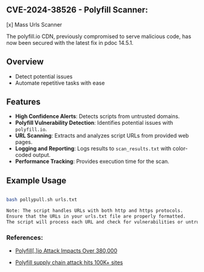 ## CVE-2024-38526 - Polyfill Scanner: 

[x] Mass Urls Scanner

The polyfill.io CDN, previously compromised to serve malicious code, has now been secured with the latest fix in pdoc 14.5.1.

## Overview

- Detect potential issues 
- Automate repetitive tasks with ease

## Features

- **High Confidence Alerts**: Detects scripts from untrusted domains.
- **Polyfill Vulnerability Detection**: Identifies potential issues with `polyfill.io`.
- **URL Scanning**: Extracts and analyzes script URLs from provided web pages.
- **Logging and Reporting**: Logs results to `scan_results.txt` with color-coded output.
- **Performance Tracking**: Provides execution time for the scan.

## Example Usage

```bash

bash pollypull.sh urls.txt

Note: The script handles URLs with both http and https protocols.
Ensure that the URLs in your urls.txt file are properly formatted.
The script will process each URL and check for vulnerabilities or untrusted domains.
```


### References:
- [Polyfill[.]io Attack Impacts Over 380,000 ](https://thehackernews.com/2024/07/polyfillio-attack-impacts-over-380000.html)

- [Polyfill supply chain attack hits 100K+ sites](https://sansec.io/research/polyfill-supply-chain-attack )

